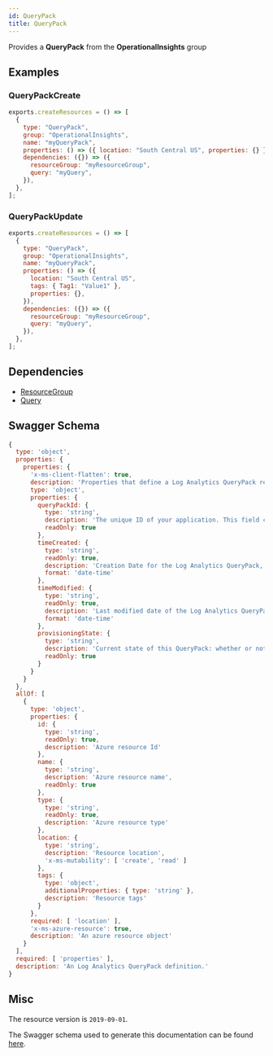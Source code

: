 ```yaml
---
id: QueryPack
title: QueryPack
---
```

Provides a **QueryPack** from the **OperationalInsights** group
## Examples
### QueryPackCreate
```js
exports.createResources = () => [
  {
    type: "QueryPack",
    group: "OperationalInsights",
    name: "myQueryPack",
    properties: () => ({ location: "South Central US", properties: {} }),
    dependencies: ({}) => ({
      resourceGroup: "myResourceGroup",
      query: "myQuery",
    }),
  },
];

```

### QueryPackUpdate
```js
exports.createResources = () => [
  {
    type: "QueryPack",
    group: "OperationalInsights",
    name: "myQueryPack",
    properties: () => ({
      location: "South Central US",
      tags: { Tag1: "Value1" },
      properties: {},
    }),
    dependencies: ({}) => ({
      resourceGroup: "myResourceGroup",
      query: "myQuery",
    }),
  },
];

```
## Dependencies
- [ResourceGroup](../Resources/ResourceGroup.md)
- [Query](../OperationalInsights/Query.md)
## Swagger Schema
```js
{
  type: 'object',
  properties: {
    properties: {
      'x-ms-client-flatten': true,
      description: 'Properties that define a Log Analytics QueryPack resource.',
      type: 'object',
      properties: {
        queryPackId: {
          type: 'string',
          description: 'The unique ID of your application. This field cannot be changed.',
          readOnly: true
        },
        timeCreated: {
          type: 'string',
          readOnly: true,
          description: 'Creation Date for the Log Analytics QueryPack, in ISO 8601 format.',
          format: 'date-time'
        },
        timeModified: {
          type: 'string',
          readOnly: true,
          description: 'Last modified date of the Log Analytics QueryPack, in ISO 8601 format.',
          format: 'date-time'
        },
        provisioningState: {
          type: 'string',
          description: 'Current state of this QueryPack: whether or not is has been provisioned within the resource group it is defined. Users cannot change this value but are able to read from it. Values will include Succeeded, Deploying, Canceled, and Failed.',
          readOnly: true
        }
      }
    }
  },
  allOf: [
    {
      type: 'object',
      properties: {
        id: {
          type: 'string',
          readOnly: true,
          description: 'Azure resource Id'
        },
        name: {
          type: 'string',
          description: 'Azure resource name',
          readOnly: true
        },
        type: {
          type: 'string',
          readOnly: true,
          description: 'Azure resource type'
        },
        location: {
          type: 'string',
          description: 'Resource location',
          'x-ms-mutability': [ 'create', 'read' ]
        },
        tags: {
          type: 'object',
          additionalProperties: { type: 'string' },
          description: 'Resource tags'
        }
      },
      required: [ 'location' ],
      'x-ms-azure-resource': true,
      description: 'An azure resource object'
    }
  ],
  required: [ 'properties' ],
  description: 'An Log Analytics QueryPack definition.'
}
```
## Misc
The resource version is `2019-09-01`.

The Swagger schema used to generate this documentation can be found [here](https://github.com/Azure/azure-rest-api-specs/tree/main/specification/operationalinsights/resource-manager/Microsoft.OperationalInsights/stable/2019-09-01/QueryPacks.json).
